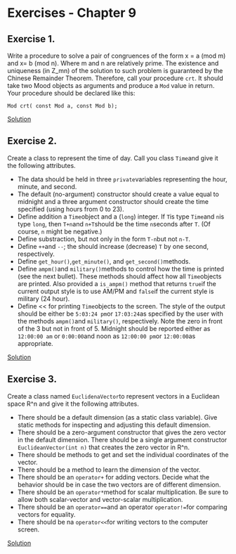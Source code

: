 # Exercises - Chapter 9

## Exercise 1.

Write a procedure to solve a pair of congruences of the form x = a (mod m) and x= b (mod n).
Where m and n are relatively prime.
The existence and uniqueness (in Z_mn) of the solution to such problem is guaranteed by the Chinese Remainder Theorem.
Therefore, call your procedure ```crt```. 
It should take two Mood  objects as arguments and produce a ```Mod``` value in return.
Your procedure should be declared like this:


```
Mod crt( const Mod a, const Mod b);
```

[Solution](C9E1/) 

## Exercise 2.

Create a class to represent the time of day. Call you class ```Time```and give it the following attributes.

* The data should be held in three ```private```variables representing the hour, minute, and second.
* The default (no-argument) constructor should create a value equal to midnight and a three argument constructor should create the time specified (using hours from 0 to 23).
* Define addition a ```Time```object and a (```long```) integer. If ```T```is type ```Time```and ```n```is type ```long```, then ```T+n```and ```n+T```should be the time ```n```seconds after ```T```. (Of course, ```n``` might be negative.)
* Define substraction, but not only in the form ```T-n```but not ```n-T```.
* Define ```++```and ```--```; the should increase (decrease) ```T``` by one second, respectively.
* Define ```get_hour()```,```get_minute()```, and ```get_second()```methods.
* Define ```ampm()```and ```military()```methods to control how the time is printed (see the next bullet). These methods should affect how all ```Time```objects are printed. Also provided a ```is_ampm()``` method that returns ```true```if the current output style is to use AM/PM and ```false```if the current style is military (24 hour).
* Define << for printing ```Time```objects to the screen. The style of the output should be either be ```5:03:24 pm```or ```17:03:24```as specified by the user with the methods ```ampm()```and ```military()```, respectively. Note the zero in front of the 3 but not in front of 5. Midnight should be reported either as ```12:00:00 am``` or ```0:00:00```and noon as ```12:00:00 pm```or ```12:00:00```as appropriate.

[Solution](C9E2/)


## Exercise 3.

Create a class named ```EuclidenaVector```to  represent vectors in a Euclidean space R^n and give it the following attributes.

* There should be a default dimension (as a static class variable). Give static methods for inspecting and adjusting this default dimension.
* There should be a zero-argument constructor that gives the zero vector in the default dimension. There should be a single argument constructor ```EuclideanVector(int n)``` that creates the zero vector in R^n.
* There should be methods to get and set the individual coordinates of the vector.
* There should be a method to learn the dimension of the vector.
* There should be an ```operator+``` for adding vectors. Decide what the behavior should be in case the two vectors are of different dimension.
* There should be an ```operator*```method for scalar multiplication. Be sure to allow both scalar-vector and vector-scalar multiplication.
* There should be an ```operator==```and an operator ```operator!=```for comparing vectors for equality.
* There should be na ```operator<<```for writing vectors to the computer screen.

[Solution](C9E3/)
